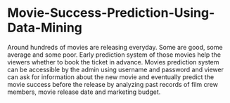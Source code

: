 # Movie-Success-Prediction-Using-Data-Mining
Around hundreds of movies are releasing everyday. Some are good, some average and some poor. Early prediction system of those movies help the viewers whether to book the ticket in advance.   Movies prediction system can be accessible by the admin using username and password and viewer can ask for information about the new movie and eventually predict the movie success before the release by analyzing past records of film crew members, movie release date and marketing budget.
